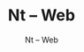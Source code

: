 ---
designer: Endless Knot
description: "Color%3A%20Emerald%0AMaterial%3A%20100%25%20Wool%0ACollection%3A%20Hand-Tufted%20Collection"
image_primary: img/WEB-230-600x750.jpg
image_secondary: ../../../images/blank.png
manufacturer: Endless Knot
href: https://endlessknotrugs.com/product/web-emerald/
subtitle: Nt – Web
tags: 
  - endless_knot
  - hand-tufted-rugs
title: Nt – Web
image_thumb: img/WEB-230-300x300.jpg
category: hand-tufted-rugs
slug: /manufacturers/endless-knot/hand-tufted-rugs/endless-knot-nt-web
---